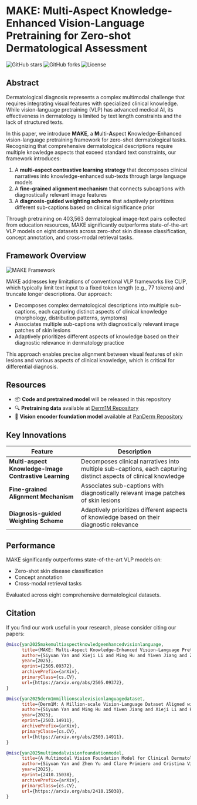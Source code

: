 # MAKE: Multi-Aspect Knowledge-Enhanced Vision-Language Pretraining for Zero-shot Dermatological Assessment

![GitHub stars](https://img.shields.io/github/stars/SiyuanYan1/MAKE?style=social)
![GitHub forks](https://img.shields.io/github/forks/SiyuanYan1/MAKE?style=social)
![License](https://img.shields.io/badge/License-MIT-blue)

## Abstract

Dermatological diagnosis represents a complex multimodal challenge that requires integrating visual features with specialized clinical knowledge. While vision-language pretraining (VLP) has advanced medical AI, its effectiveness in dermatology is limited by text length constraints and the lack of structured texts.

In this paper, we introduce **MAKE**, a **M**ulti-**A**spect **K**nowledge-**E**nhanced vision-language pretraining framework for zero-shot dermatological tasks. Recognizing that comprehensive dermatological descriptions require multiple knowledge aspects that exceed standard text constraints, our framework introduces:

1. A **multi-aspect contrastive learning strategy** that decomposes clinical narratives into knowledge-enhanced sub-texts through large language models
2. A **fine-grained alignment mechanism** that connects subcaptions with diagnostically relevant image features
3. A **diagnosis-guided weighting scheme** that adaptively prioritizes different sub-captions based on clinical significance prior

Through pretraining on 403,563 dermatological image-text pairs collected from education resources, MAKE significantly outperforms state-of-the-art VLP models on eight datasets across zero-shot skin disease classification, concept annotation, and cross-modal retrieval tasks.

## Framework Overview

![MAKE Framework](https://raw.githubusercontent.com/SiyuanYan1/MAKE/main/assets/framework.png)

MAKE addresses key limitations of conventional VLP frameworks like CLIP, which typically limit text input to a fixed token length (e.g., 77 tokens) and truncate longer descriptions. Our approach:

- Decomposes complex dermatological descriptions into multiple sub-captions, each capturing distinct aspects of clinical knowledge (morphology, distribution patterns, symptoms)
- Associates multiple sub-captions with diagnostically relevant image patches of skin lesions
- Adaptively prioritizes different aspects of knowledge based on their diagnostic relevance in dermatology practice

This approach enables precise alignment between visual features of skin lesions and various aspects of clinical knowledge, which is critical for differential diagnosis.

## Resources

- 📦 **Code and pretrained model** will be released in this repository
- 🔍 **Pretraining data** available at [Derm1M Repository](https://github.com/SiyuanYan1/Derm1M)
- 🧠 **Vision encoder foundation model** available at [PanDerm Repository](https://github.com/SiyuanYan1/PanDerm)

## Key Innovations

| Feature | Description |
|---------|-------------|
| **Multi-aspect Knowledge-Image Contrastive Learning** | Decomposes clinical narratives into multiple sub-captions, each capturing distinct aspects of clinical knowledge |
| **Fine-grained Alignment Mechanism** | Associates sub-captions with diagnostically relevant image patches of skin lesions |
| **Diagnosis-guided Weighting Scheme** | Adaptively prioritizes different aspects of knowledge based on their diagnostic relevance |

## Performance

MAKE significantly outperforms state-of-the-art VLP models on:

- Zero-shot skin disease classification
- Concept annotation
- Cross-modal retrieval tasks

Evaluated across eight comprehensive dermatological datasets.

## Citation

If you find our work useful in your research, please consider citing our papers:

```bibtex
@misc{yan2025makemultiaspectknowledgeenhancedvisionlanguage,
      title={MAKE: Multi-Aspect Knowledge-Enhanced Vision-Language Pretraining for Zero-shot Dermatological Assessment}, 
      author={Siyuan Yan and Xieji Li and Ming Hu and Yiwen Jiang and Zhen Yu and Zongyuan Ge},
      year={2025},
      eprint={2505.09372},
      archivePrefix={arXiv},
      primaryClass={cs.CV},
      url={https://arxiv.org/abs/2505.09372}, 
}

@misc{yan2025derm1mmillionscalevisionlanguagedataset,
      title={Derm1M: A Million-scale Vision-Language Dataset Aligned with Clinical Ontology Knowledge for Dermatology}, 
      author={Siyuan Yan and Ming Hu and Yiwen Jiang and Xieji Li and Hao Fei and Philipp Tschandl and Harald Kittler and Zongyuan Ge},
      year={2025},
      eprint={2503.14911},
      archivePrefix={arXiv},
      primaryClass={cs.CV},
      url={https://arxiv.org/abs/2503.14911}, 
}

@misc{yan2025multimodalvisionfoundationmodel,
      title={A Multimodal Vision Foundation Model for Clinical Dermatology}, 
      author={Siyuan Yan and Zhen Yu and Clare Primiero and Cristina Vico-Alonso and Zhonghua Wang and Litao Yang and Philipp Tschandl and Ming Hu and Lie Ju and Gin Tan and Vincent Tang and Aik Beng Ng and David Powell and Paul Bonnington and Simon See and Elisabetta Magnaterra and Peter Ferguson and Jennifer Nguyen and Pascale Guitera and Jose Banuls and Monika Janda and Victoria Mar and Harald Kittler and H. Peter Soyer and Zongyuan Ge},
      year={2025},
      eprint={2410.15038},
      archivePrefix={arXiv},
      primaryClass={cs.CV},
      url={https://arxiv.org/abs/2410.15038}, 
}
